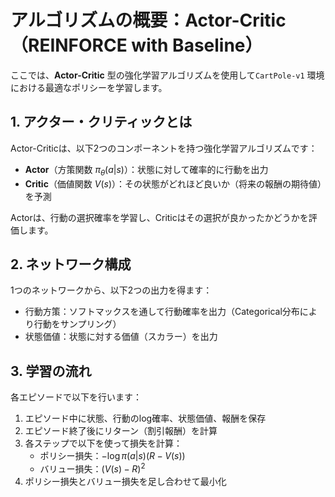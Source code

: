 # アルゴリズムの概要：Actor-Critic（REINFORCE with Baseline）

ここでは、**Actor-Critic** 型の強化学習アルゴリズムを使用して`CartPole-v1` 環境における最適なポリシーを学習します。

## 1. アクター・クリティックとは
Actor-Criticは、以下2つのコンポーネントを持つ強化学習アルゴリズムです：

- **Actor**（方策関数 $\pi_\theta(a|s)$）：状態に対して確率的に行動を出力
- **Critic**（価値関数 $V(s)$）：その状態がどれほど良いか（将来の報酬の期待値）を予測

Actorは、行動の選択確率を学習し、Criticはその選択が良かったかどうかを評価します。

## 2. ネットワーク構成
1つのネットワークから、以下2つの出力を得ます：
- 行動方策：ソフトマックスを通して行動確率を出力（Categorical分布により行動をサンプリング）
- 状態価値：状態に対する価値（スカラー）を出力

## 3. 学習の流れ
各エピソードで以下を行います：

1. エピソード中に状態、行動のlog確率、状態価値、報酬を保存
2. エピソード終了後にリターン（割引報酬）を計算
3. 各ステップで以下を使って損失を計算：
    - ポリシー損失：$`-\log{\pi(a|s)(R-V(s))}`$
    - バリュー損失：$`{(V(s)-R)}^2`$
4. ポリシー損失とバリュー損失を足し合わせて最小化
